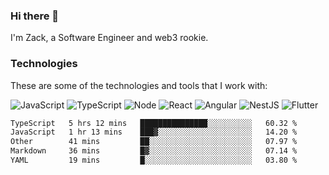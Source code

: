 ### Hi there 👋
I'm Zack, a Software Engineer and web3 rookie.

### Technologies
These are some of the technologies and tools that I work with:

![JavaScript](https://img.shields.io/badge/JavaScript-323330.svg?logo=javascript&logoColor=F7DF1E) 
![TypeScript](https://img.shields.io/badge/TypeScript-007ACC.svg?logo=typescript&logoColor=white) 
![Node](https://img.shields.io/badge/Node.js-43853D.svg?logo=node.js&logoColor=white)
![React](https://img.shields.io/badge/React-20232a.svg?logo=react&logoColor=61DAFB) 
![Angular](https://img.shields.io/badge/Angular-E23237.svg?logo=angularjs&logoColor=white)
![NestJS](https://img.shields.io/badge/NestJS-E0234E?logo=nestjs&logoColor=white)
![Flutter](https://img.shields.io/badge/Flutter-02569B.svg?logo=flutter&logoColor=white)

<!--START_SECTION:waka-->

```txt
TypeScript   5 hrs 12 mins   ███████████████░░░░░░░░░░   60.32 %
JavaScript   1 hr 13 mins    ███▓░░░░░░░░░░░░░░░░░░░░░   14.20 %
Other        41 mins         ██░░░░░░░░░░░░░░░░░░░░░░░   07.97 %
Markdown     36 mins         █▓░░░░░░░░░░░░░░░░░░░░░░░   07.14 %
YAML         19 mins         █░░░░░░░░░░░░░░░░░░░░░░░░   03.80 %
```

<!--END_SECTION:waka-->
